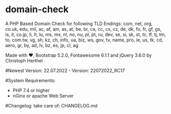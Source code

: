 # domain-check
A PHP Based Domain Check for following TLD Endings:
com, net, org, co.uk, edu, mil, ac, af, am, as, at, be, br, ca, cc, cx, cz, de, dk, fo, fr, gf, gs, is, it, co.jp, li, lt, lu, ms, mx, nl, no, nu, pl, pt, ru, dev, se, si, sk, st, tc, tf, tj, tm, to, com.tw, vg, sh, kz, ch, info, ua, biz, ws, gov, tv, name, pro, ie, us, tk, cd, aero, gr, by, ad, lv, bz, es, jp, cl, ag

Made with ♥, Bootstrap 5.2.0, Fontawesome 6.1.1 and jQuery 3.6.0 by Christoph Herthel

#Newest Version:
22.07.2022 - Version: 22072022_RC17

#System Requirements:
- PHP 7.4 or higher
- nGinx or apache Web Server

#Changelog:
take care of: CHANGELOG.md
